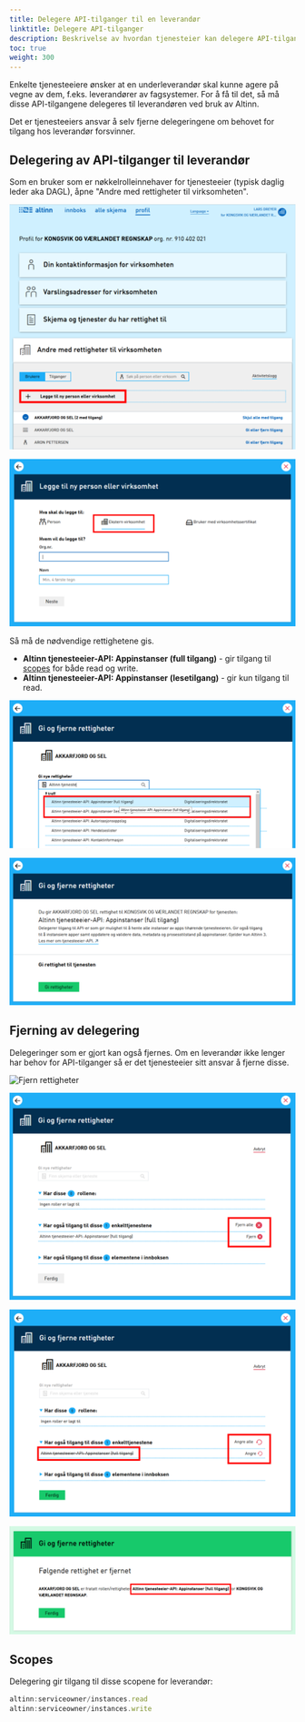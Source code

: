 ```yaml
---
title: Delegere API-tilganger til en leverandør
linktitle: Delegere API-tilganger
description: Beskrivelse av hvordan tjenesteier kan delegere API-tilganger (scopes) til en underleverandør.
toc: true
weight: 300
---
```


Enkelte tjenesteeiere ønsker at en underleverandør skal kunne agere på vegne av dem, f.eks. leverandører av fagsystemer.
For å få til det, så må disse API-tilgangene delegeres til leverandøren ved bruk av Altinn.

Det er tjenesteeiers ansvar å selv fjerne delegeringene om behovet for tilgang hos leverandør forsvinner.

## Delegering av API-tilganger til leverandør

Som en bruker som er nøkkelrolleinnehaver for tjenesteeier (typisk daglig leder aka DAGL), åpne "Andre med rettigheter til virksomheten".

![Andre med rettigheter](andre-med-rettigheter.png "Andre med rettigheter til virksomheten")

![Legg til leverandør](legg-til-org.png "Legg til leverandørens organisasjon")

Så må de nødvendige rettighetene gis.

- **Altinn tjenesteeier-API: Appinstanser (full tilgang)** - gir tilgang til [scopes](#scopes) for både read og write.
- **Altinn tjenesteeier-API: Appinstanser (lesetilgang)** - gir kun tilgang til read.

![Gi rettigheter til leverandør](gi-rettigheter.png "Gi de nødvendige rettighetene til leverandør")

![Bekreft](bekreft-gi-rettigheter.png "Bekreft")

## Fjerning av delegering

Delegeringer som er gjort kan også fjernes.
Om en leverandør ikke lenger har behov for API-tilganger så er det tjenesteeier sitt ansvar å fjerne disse.

![Fjern rettigheter](fjern-en-eller-flere-rettigheter.png "Trykk på \"Fjern en eller flere rettigheter\"")

![Velg rettigheter å fjerne](fjern-rettigheter.png "Velg rettigheter å fjerne")

![Angre fjern rettigheter](angre-fjern-rettigheter.png "Det er mulig å angre fjerning av rettigheter")

![Fjerning av rettigheter bekreftet](fjerning-bekreftet.png "Bekreftelse på at rettigheter er fjernet")

## Scopes

Delegering gir tilgang til disse scopene for leverandør:

```js
altinn:serviceowner/instances.read
altinn:serviceowner/instances.write
```